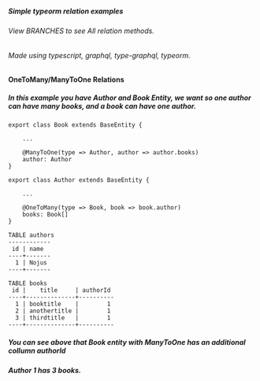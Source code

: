 ##### Simple typeorm relation examples
###### View BRANCHES to see All relation methods.
###### Made using typescript, graphql, type-graphql, typeorm.

#### OneToMany/ManyToOne Relations
##### In this example you have Author and Book Entity, we want so one author can have many books, and a book can have one author.

```
export class Book extends BaseEntity {

    ...

    @ManyToOne(type => Author, author => author.books)
    author: Author
}
```

```
export class Author extends BaseEntity {

    ...  
    
    @OneToMany(type => Book, book => book.author)
    books: Book[]
}
```


```
TABLE authors
------------
 id | name
----+-------
  1 | Nojus
----+-------

TABLE books
 id |    title     | authorId
----+--------------+----------
  1 | booktitle    |        1
  2 | anothertitle |        1
  3 | thirdtitle   |        1
----+--------------+----------
```

##### You can see above that Book entity with ManyToOne has an additional collumn authorId
##### Author 1 has 3 books.
